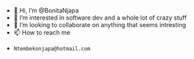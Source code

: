 - 👋 Hi, I’m @BonitaNjapa
- 👀 I’m interested in software dev and a whole lot of crazy stuff
- 💞️ I’m looking to collaborate on anything that seems intresting
- 📫 How to reach me 
-     Ntembekonjapa@hotmail.com
<!---
BonitaNjapa/BonitaNjapa is a ✨ special ✨ repository because its `README.md` (this file) appears on your GitHub profile.
You can click the Preview link to take a look at your changes.
--->
